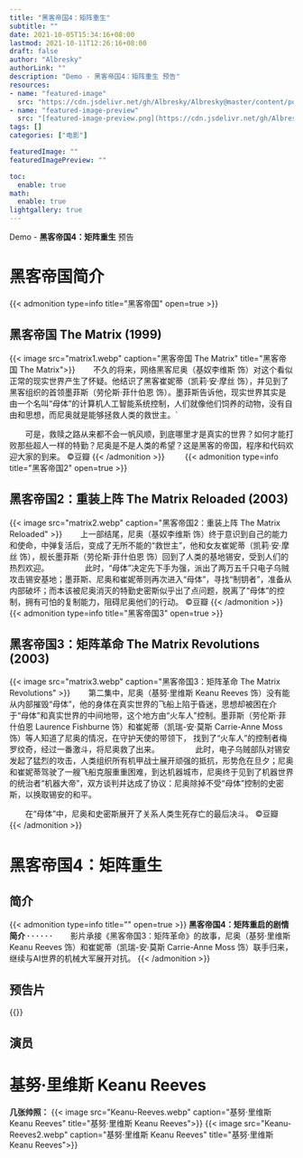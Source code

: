 ```yaml
---
title: "黑客帝国4：矩阵重生"
subtitle: ""
date: 2021-10-05T15:34:16+08:00
lastmod: 2021-10-11T12:26:16+08:00
draft: false
author: "Albresky"
authorLink: ""
description: "Demo - 黑客帝国4：矩阵重生 预告"
resources:
- name: "featured-image"
  src: "https://cdn.jsdelivr.net/gh/Albresky/Albresky@master/content/posts/The-Matrix-Resurrections/featured-image.png"
- name: "featured-image-preview"
  src: "[featured-image-preview.png](https://cdn.jsdelivr.net/gh/Albresky/Albresky@master/content/posts/The-Matrix-Resurrections/featured-image-preview.png)"
tags: []
categories: ["电影"]

featuredImage: ""
featuredImagePreview: ""

toc:
  enable: true
math:
  enable: true
lightgallery: true
---
```

Demo - **黑客帝国4：矩阵重生** 预告
<!--more-->
# 黑客帝国简介
{{< admonition type=info title="黑客帝国" open=true >}}
## 黑客帝国 The Matrix (1999) 
{{< image src="matrix1.webp" caption="黑客帝国 The Matrix" title="黑客帝国 The Matrix">}}
　　不久的将来，网络黑客尼奥（基奴李维斯 饰）对这个看似正常的现实世界产生了怀疑。他结识了黑客崔妮蒂（凯莉·安·摩丝 饰），并见到了黑客组织的首领墨菲斯（劳伦斯·菲什伯恩 饰）。墨菲斯告诉他，现实世界其实是由一个名叫“母体”的计算机人工智能系统控制，人们就像他们饲养的动物，没有自由和思想，而尼奥就是能够拯救人类的救世主。`

　　可是，救赎之路从来都不会一帆风顺，到底哪里才是真实的世界？如何才能打败那些超人一样的特勤？尼奥是不是人类的希望？这是黑客的帝国，程序和代码欢迎大家的到来。 ©豆瓣
{{< /admonition >}}　
　
{{< admonition type=info title="黑客帝国2" open=true >}}
## 黑客帝国2：重装上阵 The Matrix Reloaded (2003) 
{{< image src="matrix2.webp" caption="黑客帝国2：重装上阵 The Matrix Reloaded" >}}
　　上一部结尾，尼奥（基奴李维斯 饰）终于意识到自己的能力和使命，中弹复活后，变成了无所不能的“救世主”，他和女友崔妮蒂（凯莉·安·摩丝 饰），舰长墨菲斯（劳伦斯·菲什伯恩 饰）回到了人类的基地锡安，受到人们的热烈欢迎。
　　
　　此时，“母体”决定先下手为强，派出了两万五千只电子乌贼攻击锡安基地；墨菲斯、尼奥和崔妮蒂则再次进入“母体”，寻找“制钥者”，准备从内部破坏；而本该被尼奥消灭的特勤史密斯似乎出了点问题，脱离了“母体”的控制，拥有可怕的复制能力，阻碍尼奥他们的行动。 ©豆瓣
{{< /admonition >}}　　
{{< admonition type=info title="黑客帝国3" open=true >}}　　
## 黑客帝国3：矩阵革命 The Matrix Revolutions (2003) 
{{< image src="matrix3.webp" caption="黑客帝国3：矩阵革命 The Matrix Revolutions" >}}
　　第二集中，尼奥（基努·里维斯 Keanu Reeves 饰）没有能从内部摧毁“母体”，他的身体在真实世界的飞船上陷于昏迷，思想却被困在介于“母体”和真实世界的中间地带，这个地方由“火车人”控制。墨菲斯（劳伦斯·菲什伯恩 Laurence Fishburne 饰）和崔妮蒂（凯瑞-安·莫斯 Carrie-Anne Moss 饰）等人知道了尼奥的情况，在守护天使的带领下， 找到了“火车人”的控制者梅罗纹奇，经过一番激斗，将尼奥救了出来。
　　
　　此时，电子乌贼部队对锡安发起了猛烈的攻击，人类组织所有机甲战士展开顽强的抵抗，形势危在旦夕；尼奥和崔妮蒂驾驶了一艘飞船克服重重困难，到达机器城市，尼奥终于见到了机器世界的统治者“机器大帝”，双方谈判并达成了协议：尼奥除掉不受“母体”控制的史密斯，以换取锡安的和平。

　　在“母体”中，尼奥和史密斯展开了关系人类生死存亡的最后决斗。 ©豆瓣　　　
{{< /admonition >}}　　　

# 黑客帝国4：矩阵重生
## 简介
{{< admonition type=info title="" open=true >}}
**黑客帝国4：矩阵重启的剧情简介 · · · · · ·**
　　影片承接《黑客帝国3：矩阵革命》的故事，尼奥（基努·里维斯 Keanu Reeves 饰）和崔妮蒂（凯瑞-安·莫斯 Carrie-Anne Moss 饰）联手归来，继续与AI世界的机械大军展开对抗。 
{{< /admonition >}}　

## 预告片
{{<bilibili BV1964y1h7aX>}}

## 演员
# 基努·里维斯 Keanu Reeves
**几张帅照：**
{{< image src="Keanu-Reeves.webp" caption="基努·里维斯 Keanu Reeves" title="基努·里维斯 Keanu Reeves">}}
{{< image src="Keanu-Reeves2.webp" caption="基努·里维斯 Keanu Reeves" title="基努·里维斯 Keanu Reeves">}}
